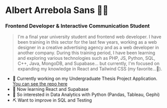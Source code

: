 #  Albert Arrebola Sans 👋😄
### Frontend Developer & Interactive Communication Student

> I'm a final year university student and frontend web developer. I have been training in this sector for the last few years, working as a web designer in a creative advertising agency and as a web developer in another company. During this training period, I have been learning and exploring various technologies such as PHP, JS, Python, SQL, C++, Java, MongoDB, and Supabase... but currently, I'm focused on expanding my knowledge in React and Tailwind CSS (my favorite...👀).
- 🔭 Currently working on my Undergraduate Thesis Project Application. [You can see the repo here ](https://github.com/albertarrebola08/Courses_Platform_TFG)
- 🌱 Now learning React and Supabase
- 🐍 So interested in Data Analytics with Python (Pandas, Tableau, Gephi) 
- ⛏ Want to improve in SQL and Testing 
